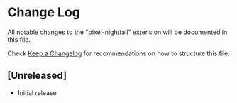 # Change Log

All notable changes to the "pixel-nightfall" extension will be documented in this file.

Check [Keep a Changelog](http://keepachangelog.com/) for recommendations on how to structure this file.

## [Unreleased]

- Initial release
